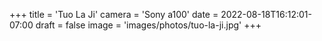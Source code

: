 +++
title = 'Tuo La Ji'
camera = 'Sony a100'
date = 2022-08-18T16:12:01-07:00
draft = false
image = 'images/photos/tuo-la-ji.jpg'
+++